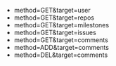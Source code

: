 - method=GET&target=user
- method=GET&target=repos
- method=GET&target=milestones
- method=GET&target=issues
- method=GET&target=comments
- method=ADD&target=comments
- method=DEL&target=comments